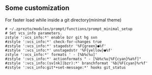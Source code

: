 ## Some customization

For faster load while inside a git directory(minimal theme)

```
# ~/.zprezto/modules/prompt/functions/prompt_minimal_setup
# Set vcs_info parameters.
zstyle ':vcs_info:*' enable bzr git hg svn
#zstyle ':vcs_info:*' check-for-changes true
#zstyle ':vcs_info:*' stagedstr '%F{green}●%f'
#zstyle ':vcs_info:*' unstagedstr '%F{yellow}●%f'
zstyle ':vcs_info:*' formats ' - [%b%c%u]'
#zstyle ':vcs_info:*' actionformats " - [%b%c%u|%F{cyan}%a%f]"
#zstyle ':vcs_info:(sv[nk]|bzr):*' branchformat '%b|%F{cyan}%r%f'
#zstyle ':vcs_info:git*+set-message:*' hooks git_status
```
